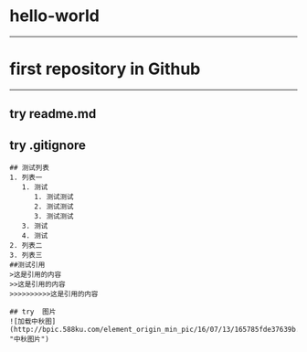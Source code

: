 # **hello-world**
****
# first repository in Github 
****
## try readme.md
## try .gitignore

```
## 测试列表
1. 列表一
   1. 测试
      1. 测试测试
      2. 测试测试
      3. 测试测试
   3. 测试
   4. 测试
2. 列表二
3. 列表三
##测试引用
>这是引用的内容
>>这是引用的内容
>>>>>>>>>>这是引用的内容

## try  图片
![加载中秋图](http://bpic.588ku.com/element_origin_min_pic/16/07/13/165785fde37639b.jpg "中秋图片")
